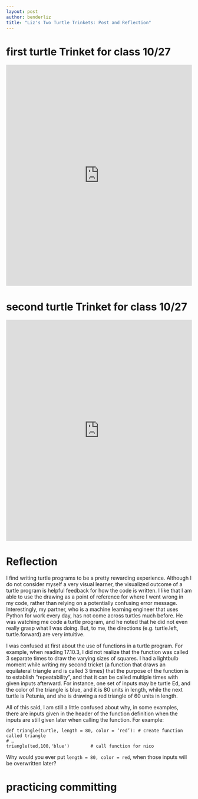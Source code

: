 ```yaml
---
layout: post
author: benderliz
title: "Liz's Two Turtle Trinkets: Post and Reflection"
---
```


# first turtle Trinket for class 10/27

<iframe src="https://trinket.io/embed/python/4695ed9e36" width="100%" height="600" frameborder="0" marginwidth="0" marginheight="0" allowfullscreen></iframe>

# second turtle Trinket for class 10/27

<iframe src="https://trinket.io/embed/python/8d1fcf9024" width="100%" height="600" frameborder="0" marginwidth="0" marginheight="0" allowfullscreen></iframe>

# Reflection

I find writing turtle programs to be a pretty rewarding experience. Although I do not consider myself a very visual learner, the visualized outcome of a turtle program is helpful feedback for how the code is written. I like that I am able to use the drawing as a point of reference for where I went wrong in my code, rather than relying on a potentially confusing error message. Interestingly, my partner, who is a machine learning engineer that uses Python for work every day, has not come across turtles much before. He was watching me code a turtle program, and he noted that he did not even really grasp what I was doing. But, to me, the directions (e.g. turtle.left, turtle.forward) are very intuitive.

I was confused at first about the use of functions in a turtle program. For example, when reading 17.10.3, I did not realize that the function was called 3 separate times to draw the varying sizes of squares. I had a lightbulb moment while writing my second tricket (a function that draws an equilateral triangle and is called 3 times) that the purpose of the function is to establish “repeatability”, and that it can be called multiple times with given inputs afterward. For instance, one set of inputs may be turtle Ed, and the color of the triangle is blue, and it is 80 units in length, while the next turtle is Petunia, and she is drawing a red triangle of 60 units in length. 

All of this said, I am still a little confused about why, in some examples, there are inputs given in the header of the function definition when the inputs are still given later when calling the function. For example:
```
def triangle(turtle, length = 80, color = ‘red’): # create function called triangle
# …
triangle(ted,100,'blue')        # call function for nico
```
Why would you ever put ``length = 80, color = red``, when those inputs will be overwritten later?

# practicing committing
